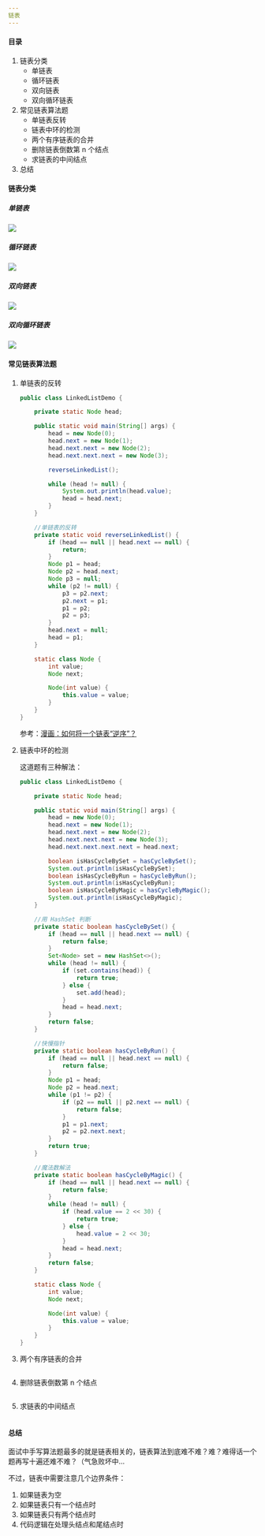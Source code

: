 ```yaml
---
链表
---
```


#### 目录

1. 链表分类
   - 单链表
   - 循环链表
   - 双向链表
   - 双向循环链表
2. 常见链表算法题
   - 单链表反转
   - 链表中环的检测
   - 两个有序链表的合并
   - 删除链表倒数第 n 个结点
   - 求链表的中间结点
3. 总结

#### 链表分类

##### 单链表

![](https://i.loli.net/2019/02/25/5c73a3d48b8f4.jpg)

##### 循环链表

![](https://i.loli.net/2019/02/25/5c73a4202fc70.jpg)

##### 双向链表

![](https://i.loli.net/2019/02/25/5c73a435a1dd8.jpg)

##### 双向循环链表

![](https://i.loli.net/2019/02/25/5c73a44c30c40.jpg)

#### 常见链表算法题

1. 单链表的反转

   ```java
   public class LinkedListDemo {
   
       private static Node head;
   
       public static void main(String[] args) {
           head = new Node(0);
           head.next = new Node(1);
           head.next.next = new Node(2);
           head.next.next.next = new Node(3);
   
           reverseLinkedList();
   
           while (head != null) {
               System.out.println(head.value);
               head = head.next;
           }
       }
   
       //单链表的反转
       private static void reverseLinkedList() {
           if (head == null || head.next == null) {
               return;
           }
           Node p1 = head;
           Node p2 = head.next;
           Node p3 = null;
           while (p2 != null) {
               p3 = p2.next;
               p2.next = p1;
               p1 = p2;
               p2 = p3;
           }
           head.next = null;
           head = p1;
       }
   
       static class Node {
           int value;
           Node next;
   
           Node(int value) {
               this.value = value;
           }
       }
   }
   ```

   参考：[漫画：如何将一个链表“逆序”？](https://mp.weixin.qq.com/s/MR_qAbonFqGF_ljeWUC26w)

2. 链表中环的检测

   这道题有三种解法：

   ```java
   public class LinkedListDemo {
   
       private static Node head;
   
       public static void main(String[] args) {
           head = new Node(0);
           head.next = new Node(1);
           head.next.next = new Node(2);
           head.next.next.next = new Node(3);
           head.next.next.next.next = head.next;
   
           boolean isHasCycleBySet = hasCycleBySet();
           System.out.println(isHasCycleBySet);
           boolean isHasCycleByRun = hasCycleByRun();
           System.out.println(isHasCycleByRun);
           boolean isHasCycleByMagic = hasCycleByMagic();
           System.out.println(isHasCycleByMagic);
       }
   
       //用 HashSet 判断
       private static boolean hasCycleBySet() {
           if (head == null || head.next == null) {
               return false;
           }
           Set<Node> set = new HashSet<>();
           while (head != null) {
               if (set.contains(head)) {
                   return true;
               } else {
                   set.add(head);
               }
               head = head.next;
           }
           return false;
       }
   
       //快慢指针
       private static boolean hasCycleByRun() {
           if (head == null || head.next == null) {
               return false;
           }
           Node p1 = head;
           Node p2 = head.next;
           while (p1 != p2) {
               if (p2 == null || p2.next == null) {
                   return false;
               }
               p1 = p1.next;
               p2 = p2.next.next;
           }
           return true;
       }
   
       //魔法数解法
       private static boolean hasCycleByMagic() {
           if (head == null || head.next == null) {
               return false;
           }
           while (head != null) {
               if (head.value == 2 << 30) {
                   return true;
               } else {
                   head.value = 2 << 30;
               }
               head = head.next;
           }
           return false;
       }
   
       static class Node {
           int value;
           Node next;
   
           Node(int value) {
               this.value = value;
           }
       }
   }
   ```

3. 两个有序链表的合并

   ```java
   
   ```

4. 删除链表倒数第 n 个结点

   ```java
   
   ```

5. 求链表的中间结点

   ```java
   
   ```

   

#### 总结

面试中手写算法题最多的就是链表相关的，链表算法到底难不难？难？难得话一个题再写十遍还难不难？（气急败坏中...

不过，链表中需要注意几个边界条件：

1. 如果链表为空
2. 如果链表只有一个结点时
3. 如果链表只有两个结点时
4. 代码逻辑在处理头结点和尾结点时